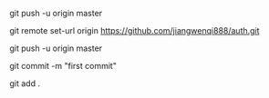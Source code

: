 git push -u origin master

git remote set-url origin https://github.com/jiangwenqi888/auth.git

git push -u origin master

git commit -m "first commit"

git add .
